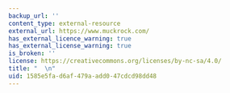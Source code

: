 ```yaml
---
backup_url: ''
content_type: external-resource
external_url: https://www.muckrock.com/
has_external_licence_warning: true
has_external_license_warning: true
is_broken: ''
license: https://creativecommons.org/licenses/by-nc-sa/4.0/
title: "  \n"
uid: 1585e5fa-d6af-479a-add0-47cdcd98dd48
---
```

